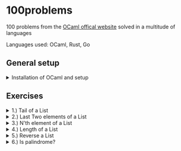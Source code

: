 # 100problems
100 problems from the [OCaml offical website](https://ocaml.org/exercises) solved in a multitude of languages

Languages used: OCaml, Rust, Go

## General setup

<details>

<summary>Installation of OCaml and setup</summary>

### Install O'caml

On a mac:
```bash
brew install ocaml
brew install opam
```

### Initialize Opam

```bash
opam init
```

### Install an O'caml editor/IDE

VSCODE: Install the "OCaml Platform" extension for OCaml support.

### Create a new Ocaml project

You just need a `.ml` file. that is where you will write the function definition.

In a `.mli` file you will write the interface of the `.ml` file.

Then, you compile the `.ml` and `.mli` files.

```bash
ocamlc -c exercise1.mli 
ocamlc -c exercise1.ml
```

`.cmi` and `.cmo` files will be created accordingly.

Create a `test.ml` file there you will write tests using the solution defined in the `.ml` file.

Then create an executable from it, linking the dependencies:

```bash
ocamlc -o test exercise1.cmo test.ml
```

To run:

```bash
./test
```

### Update language server

If you see the IDE complaining, you might have to change version of the language server.

```bash
opam update
opam upgrade
opam list --all ocaml-lsp-server
opam install ocaml-lsp-server=<version>
```

### To format Ocaml

```bash
opam install ocamlformat
ocamlformat --print-config > .ocamlformat
```
</details>

## Exercises

<details>

<summary>1.) Tail of a List</summary>

```Ocaml
# last ["a" ; "b" ; "c" ; "d"];;
- : string option = Some "d"
# last [];;
- : 'a option = None
```

Solved in: 
- [x] [Ocaml](https://github.com/grocco/100problems/tree/main/Exercise1/Ocaml)
- [x] [Rust](https://github.com/grocco/100problems/tree/main/Exercise1/Rust)
- [x] [Go](https://github.com/grocco/100problems/tree/main/Exercise1/Go)


</details>

<details>

<summary>2.) Last Two elements of a List</summary>

```Ocaml
# last_two ["a"; "b"; "c"; "d"];;
- : (string * string) option = Some ("c", "d")
# last_two ["a"];;
- : (string * string) option = None
```

Solved in: 
- [x] [Ocaml](https://github.com/grocco/100problems/tree/main/Exercise2/Ocaml)
- [x] [Rust](https://github.com/grocco/100problems/tree/main/Exercise2/Rust)
- [ ] [Go](https://github.com/grocco/100problems/tree/main/Exercise2/Go)


</details>

<details>

<summary>3.) N'th element of a List</summary>

```Ocaml
# List.nth ["a"; "b"; "c"; "d"; "e"] 2;;
- : string = "c"
# List.nth ["a"] 2;;
Exception: Failure "nth".
```

Solved in: 
- [x] [Ocaml](https://github.com/grocco/100problems/tree/main/Exercise3/Ocaml)
- [x] [Rust](https://github.com/grocco/100problems/tree/main/Exercise3/Rust)
- [ ] [Go](https://github.com/grocco/100problems/tree/main/Exercise3/Go)

</details>

<details>
<summary>4.) Length of a List</summary>

#### Find the number of elements of a list.

OCaml standard library has `List.length` but we ask that you reimplement it. Bonus for a [tail recursive](https://en.wikipedia.org/wiki/Tail_call) solution.

```Ocaml
# length ["a"; "b"; "c"];;
- : int = 3
# length [];;
- : int = 0
```

Solved in: 
- [x] [Ocaml](https://github.com/grocco/100problems/tree/main/Exercise4/Ocaml)
- [x] [Rust](https://github.com/grocco/100problems/tree/main/Exercise4/Rust)
- [ ] [Go](https://github.com/grocco/100problems/tree/main/Exercise4/Go)

</details>


<details>
<summary>5.) Reverse a List</summary>

```Ocaml
# rev ["a"; "b"; "c"];;
- : string list = ["c"; "b"; "a"]
```

Solved in: 
- [x] [Ocaml](https://github.com/grocco/100problems/tree/main/Exercise5/Ocaml)
- [ ] [Rust](https://github.com/grocco/100problems/tree/main/Exercise5/Rust)
- [ ] [Go](https://github.com/grocco/100problems/tree/main/Exercise5/Go)

</details>


<details>
<summary>6.) Is palindrome?</summary>

```Ocaml
# is_palindrome ["x"; "a"; "m"; "a"; "x"];;
- : bool = true
# not (is_palindrome ["a"; "b"]);;
- : bool = true
```

Solved in: 
- [x] [Ocaml](https://github.com/grocco/100problems/tree/main/Exercise6/Ocaml)
- [ ] [Rust](https://github.com/grocco/100problems/tree/main/Exercise6/Rust)
- [ ] [Go](https://github.com/grocco/100problems/tree/main/Exercise6/Go)

</details>
